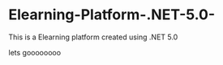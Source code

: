 # Elearning-Platform-.NET-5.0-
This is a Elearning platform created using .NET 5.0 

lets goooooooo
